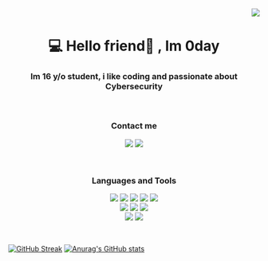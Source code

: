 <br>
<p align = "right"> <img src = "https://komarev.com/ghpvc/?username=Im0day&color=blueviolet&plastic" </p>
<h1 align = "center">💻 Hello friend👋 , Im 0day</h1>

<h3 align = "center"> Im 16 y/o student, i like coding and passionate about Cybersecurity </p>


<br>


**<h3 align = "center">Contact me</h3>** 
<p align= "center">
<a href = "https://t.me/Im0day"> <img src = "https://img.shields.io/badge/Telegram-2CA5E0?style=for-the-badge&logo=telegram&logoColor=white"></a> <a href = "mailto:Im0day@proton.me"> <img src = "https://img.shields.io/badge/ProtonMail-8B89CC?style=for-the-badge&logo=protonmail&logoColor=white"></a> </p>
<br>


<h3 align = "center"> Languages and Tools</h3>
<p align = "center" "> <img src = "https://img.shields.io/badge/HTML5-E34F26?style=for-the-badge&logo=html5&logoColor=white"> <img src = "https://img.shields.io/badge/CSS3-1572B6?style=for-the-badge&logo=css3&logoColor=white"> <img src = "https://img.shields.io/badge/Python-FFD43B?style=for-the-badge&logo=python&logoColor=blue" > <img src = "https://img.shields.io/badge/C-00599C?style=for-the-badge&logo=c&logoColor=white"> <img src =  "https://img.shields.io/badge/Linux-FCC624?style=for-the-badge&logo=linux&logoColor=black"> <br>
<img src  = "https://img.shields.io/badge/GitHub-100000?style=for-the-badge&logo=github&logoColor=white"> <img src = "https://img.shields.io/badge/GIT-E44C30?style=for-the-badge&logo=git&logoColor=white"> <img src = "https://img.shields.io/badge/GNU%20Bash-4EAA25?style=for-the-badge&logo=GNU%20Bash&logoColor=white"><br> <img src = "https://img.shields.io/badge/VirtualBox-21416b?style=for-the-badge&logo=VirtualBox&logoColor=white"> <img src = "https://img.shields.io/badge/VSCode-0078D4?style=for-the-badge&logo=visual%20studio%20code&logoColor=white"> </p>


<br>
<p align = "center">
                   
[![GitHub Streak](https://streak-stats.demolab.com?user=Im0day&theme=algolia&border_radius=4&date_format=j%20M%5B%20Y%5D)](https://git.io/streak-stats)
[![Anurag's GitHub stats](https://github-readme-stats.vercel.app/api?username=Im0day&show_icons=true&theme=transparent)](https://github.com/anuraghazra/github-readme-stats) </p>
  
                   
